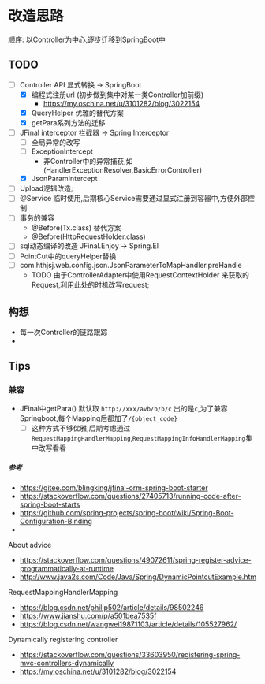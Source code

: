 # 改造思路

顺序:
以Controller为中心,逐步迁移到SpringBoot中

## TODO

- [ ] Controller API 显式转换 -> SpringBoot
  - [x] 编程式注册url (初步做到集中对某一类Controller加前缀)
    - https://my.oschina.net/u/3101282/blog/3022154
  - [x] QueryHelper 优雅的替代方案
  - [x] getPara系列方法的迁移
- [ ] JFinal interceptor 拦截器 -> Spring Interceptor
  - [ ] 全局异常的改写
  - [ ] ExceptionIntercept
    - 非Controller中的异常捕获,如(HandlerExceptionResolver,BasicErrorController)
  - [x] JsonParamIntercept
- [ ] Upload逻辑改造;
- [ ] @Service 临时使用,后期核心Service需要通过显式注册到容器中,方便外部控制
- [ ] 事务的兼容
  - @Before(Tx.class) 替代方案
  - @Before(HttpRequestHolder.class)
- [ ] sql动态编译的改造 JFinal.Enjoy -> Spring.El
- [ ] PointCut中的queryHelper替换
- [ ] com.hthjsj.web.config.json.JsonParameterToMapHandler.preHandle
  - TODO 由于ControllerAdapter中使用RequestContextHolder 来获取的Request,利用此处的时机改写request;

## 构想

- 每一次Controller的链路跟踪
-

## Tips

### 兼容

- JFinal中getPara() 默认取 `http://xxx/avb/b/b/c` 出的是`c`,为了兼容Springboot,每个Mapping后都加了`/{object_code}`
  - [ ] 这种方式不够优雅,后期考虑通过`RequestMappingHandlerMapping`,`RequestMappingInfoHandlerMapping`集中改写看看

##### 参考

- https://gitee.com/blingking/jfinal-orm-spring-boot-starter
- https://stackoverflow.com/questions/27405713/running-code-after-spring-boot-starts
- https://github.com/spring-projects/spring-boot/wiki/Spring-Boot-Configuration-Binding
- 
About advice
- https://stackoverflow.com/questions/49072611/spring-register-advice-programmatically-at-runtime
- http://www.java2s.com/Code/Java/Spring/DynamicPointcutExample.htm

RequestMappingHandlerMapping
- https://blog.csdn.net/philip502/article/details/98502246
- https://www.jianshu.com/p/a501bea7535f
- https://blog.csdn.net/wangwei19871103/article/details/105527962/

Dynamically registering controller
- https://stackoverflow.com/questions/33603950/registering-spring-mvc-controllers-dynamically
- https://my.oschina.net/u/3101282/blog/3022154